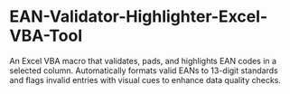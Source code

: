# EAN-Validator-Highlighter-Excel-VBA-Tool
An Excel VBA macro that validates, pads, and highlights EAN codes in a selected column. Automatically formats valid EANs to 13-digit standards and flags invalid entries with visual cues to enhance data quality checks.
